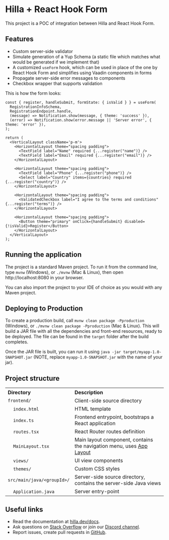 # Hilla + React Hook Form

This project is a POC of integration between Hilla and React Hook Form.

## Features

- Custom server-side validator
- Simulate generation of a Yup Schema (a static file which matches what would be generated if we implement that)
- A customized `useForm` hook, which can be used in place of the one by React Hook Form and simplifies using Vaadin components in forms
- Propagate server-side error messages to components
- Checkbox wrapper that supports validation

This is how the form looks:

```tsx
const { register, handleSubmit, formState: { isValid } } = useForm(
  RegistrationInfoSchema,
  RegistrationEndpoint.handle,
  (message) => Notification.show(message, { theme: 'success' }),
  (error) => Notification.show(error.message || 'Server error', { theme: 'error' }),
);

return (
  <VerticalLayout className='p-m'>
    <HorizontalLayout theme="spacing padding">
      <TextField label="Name" required {...register("name")} />
      <TextField label="Email" required {...register("email")} />
    </HorizontalLayout>

    <HorizontalLayout theme="spacing padding">
      <TextField label="Phone" {...register("phone")} />
      <Select label="Country" items={countries} required {...register("country")} />
    </HorizontalLayout>

    <HorizontalLayout theme="spacing padding">
      <ValidatedCheckbox label="I agree to the terms and conditions" {...register("terms")} />
    </HorizontalLayout>

    <HorizontalLayout theme="spacing padding">
      <Button theme="primary" onClick={handleSubmit} disabled={!isValid}>Register</Button>
    </HorizontalLayout>
  </VerticalLayout>
);
```

## Running the application

The project is a standard Maven project. To run it from the command line,
type `mvnw` (Windows), or `./mvnw` (Mac & Linux), then open
http://localhost:8080 in your browser.

You can also import the project to your IDE of choice as you would with any
Maven project.

## Deploying to Production

To create a production build, call `mvnw clean package -Pproduction` (Windows),
or `./mvnw clean package -Pproduction` (Mac & Linux).
This will build a JAR file with all the dependencies and front-end resources,
ready to be deployed. The file can be found in the `target` folder after the build completes.

Once the JAR file is built, you can run it using
`java -jar target/myapp-1.0-SNAPSHOT.jar` (NOTE, replace
`myapp-1.0-SNAPSHOT.jar` with the name of your jar).

## Project structure

<table style="width:100%; text-align: left;">
  <tr><th>Directory</th><th>Description</th></tr>
  <tr><td><code>frontend/</code></td><td>Client-side source directory</td></tr>
  <tr><td>&nbsp;&nbsp;&nbsp;&nbsp;<code>index.html</code></td><td>HTML template</td></tr>
  <tr><td>&nbsp;&nbsp;&nbsp;&nbsp;<code>index.ts</code></td><td>Frontend 
entrypoint, bootstraps a React application</td></tr>
  <tr><td>&nbsp;&nbsp;&nbsp;&nbsp;<code>routes.tsx</code></td><td>React Router routes definition</td></tr>
  <tr><td>&nbsp;&nbsp;&nbsp;&nbsp;<code>MainLayout.tsx</code></td><td>Main 
layout component, contains the navigation menu, uses <a href="https://hilla.dev/docs/react/components/app-layout">
App Layout</a></td></tr>
  <tr><td>&nbsp;&nbsp;&nbsp;&nbsp;<code>views/</code></td><td>UI view 
components</td></tr>
  <tr><td>&nbsp;&nbsp;&nbsp;&nbsp;<code>themes/</code></td><td>Custom  
CSS styles</td></tr>
  <tr><td><code>src/main/java/&lt;groupId&gt;/</code></td><td>Server-side 
source directory, contains the server-side Java views</td></tr>
  <tr><td>&nbsp;&nbsp;&nbsp;&nbsp;<code>Application.java</code></td><td>Server entry-point</td></tr>
</table>

## Useful links

- Read the documentation at [hilla.dev/docs](https://hilla.dev/docs/).
- Ask questions on [Stack Overflow](https://stackoverflow.com/questions/tagged/hilla) or join our [Discord channel](https://discord.gg/MYFq5RTbBn).
- Report issues, create pull requests in [GitHub](https://github.com/vaadin/hilla).
